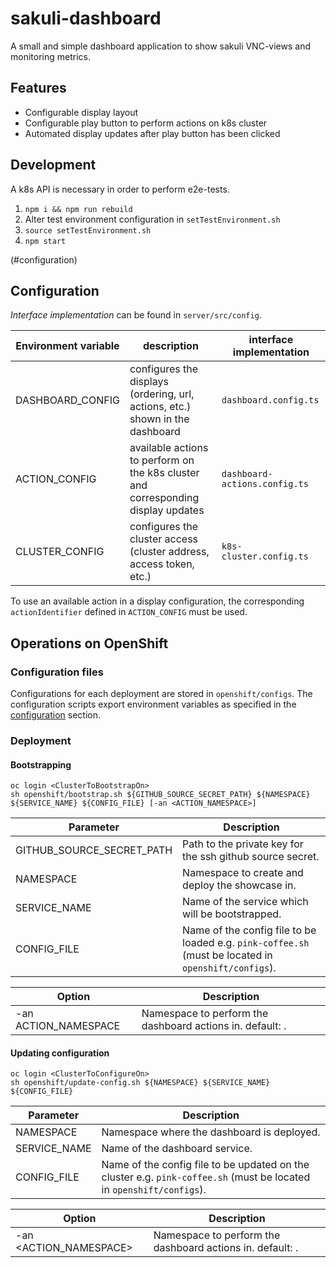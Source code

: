 # sakuli-dashboard
A small and simple dashboard application to show sakuli VNC-views and monitoring metrics. 

## Features
* Configurable display layout
* Configurable play button to perform actions on k8s cluster
* Automated display updates after play button has been clicked

## Development
A k8s API is necessary in order to perform e2e-tests.

1. `npm i && npm run rebuild`
2. Alter test environment configuration in `setTestEnvironment.sh`
3. `source setTestEnvironment.sh`
4. `npm start`

(#configuration)
## Configuration
_Interface implementation_ can be found in `server/src/config`. 

| Environment variable | description                                                                       | interface implementation      |
|----------------------|-----------------------------------------------------------------------------------|-------------------------------|
| DASHBOARD_CONFIG     | configures the displays (ordering, url, actions, etc.) shown in the dashboard     | `dashboard.config.ts`         |
| ACTION_CONFIG        | available actions to perform on the k8s cluster and corresponding display updates | `dashboard-actions.config.ts` |
| CLUSTER_CONFIG       | configures the cluster access (cluster address, access token, etc.)               | `k8s-cluster.config.ts`       |

To use an available action in a display configuration, the corresponding `actionIdentifier` defined in `ACTION_CONFIG` must be used.

## Operations on OpenShift
### Configuration files
Configurations for each deployment are stored in `openshift/configs`. The configuration scripts export environment
variables as specified in the [configuration](#configuration) section.

### Deployment
#### Bootstrapping
```shell script
oc login <ClusterToBootstrapOn>
sh openshift/bootstrap.sh ${GITHUB_SOURCE_SECRET_PATH} ${NAMESPACE} ${SERVICE_NAME} ${CONFIG_FILE} [-an <ACTION_NAMESPACE>]
```
| Parameter                 | Description                                                                                           |
|---------------------------|-------------------------------------------------------------------------------------------------------|
| GITHUB_SOURCE_SECRET_PATH | Path to the private key for the ssh github source secret.                                             |
| NAMESPACE                 | Namespace to create and deploy the showcase in.                                                       |
| SERVICE_NAME              | Name of the service which will be bootstrapped.                                                       |
| CONFIG_FILE               | Name of the config file to be loaded e.g. `pink-coffee.sh` (must be located in `openshift/configs`).  | 

| Option                    | Description                                                                                           |
|---------------------------|-------------------------------------------------------------------------------------------------------|
| -an ACTION_NAMESPACE      | Namespace to perform the dashboard actions in. default: <NAMESPACE>.                                  |

#### Updating configuration
```shell script
oc login <ClusterToConfigureOn>
sh openshift/update-config.sh ${NAMESPACE} ${SERVICE_NAME} ${CONFIG_FILE}
```
| Parameter    | Description                                                                                                           |
|--------------|-----------------------------------------------------------------------------------------------------------------------|
| NAMESPACE    | Namespace where the dashboard is deployed.                                                                            |
| SERVICE_NAME | Name of the dashboard service.                                                                                        |
| CONFIG_FILE  | Name of the config file to be updated on the cluster e.g. `pink-coffee.sh` (must be located in `openshift/configs`).  |

| Option                  | Description                                                                                                |
|-------------------------|------------------------------------------------------------------------------------------------------------|
| -an <ACTION_NAMESPACE>  | Namespace to perform the dashboard actions in. default: <NAMESPACE>.                                       |